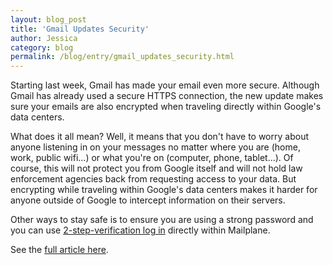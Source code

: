 ```yaml
---
layout: blog_post
title: 'Gmail Updates Security'
author: Jessica
category: blog
permalink: /blog/entry/gmail_updates_security.html
---
```


Starting last week, Gmail has made your email even more secure. Although Gmail has already used a secure HTTPS connection, the new update makes sure your emails are also encrypted when traveling directly within Google's data centers.

What does it all mean? Well, it means that you don't have to worry about anyone listening in on your messages no matter where you are (home, work, public wifi...) or what you're on (computer, phone, tablet...). Of course, this will not protect you from Google itself and will not hold law enforcement agencies back from requesting access to your data. But encrypting while traveling within Google's data centers makes it harder for anyone outside of Google to intercept information on their servers.

Other ways to stay safe is to ensure you are using a strong password and you can use [2-step-verification log in](https://mailplaneapp.com/howto/entry/two_factor_authentication) directly within Mailplane. 

See the [full article here](http://gmailblog.blogspot.ch/2014/03/staying-at-forefront-of-email-security.html).